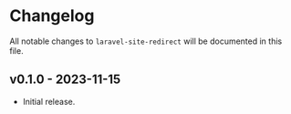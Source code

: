 # Changelog

All notable changes to `laravel-site-redirect` will be documented in this file.

## v0.1.0 - 2023-11-15

- Initial release.
